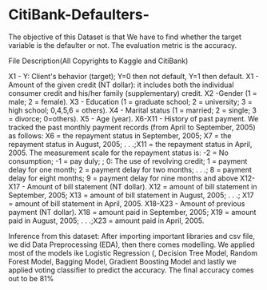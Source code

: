 # CitiBank-Defaulters-
The objective of this Dataset is that We have to find whether the target variable is the defaulter or not.
The evaluation metric is the accuracy.

File Description(All Copyrights to Kaggle and CitiBank)

X1 - Y: Client's behavior (target); Y=0 then not default, Y=1 then default.
X1 - Amount of the given credit (NT dollar): it includes both the individual consumer credit and his/her family (supplementary) credit.
X2 -Gender (1 = male; 2 = female).
X3 - Education (1 = graduate school; 2 = university; 3 = high school; 0,4,5,6 = others).
X4 - Marital status (1 = married; 2 = single; 3 = divorce; 0=others).
X5 - Age (year).
X6-X11 - History of past payment. We tracked the past monthly payment records (from April to September, 2005) as follows: X6 = the repayment status in September, 2005; X7 = the repayment status in August, 2005; . . .;X11 = the repayment status in April, 2005. The measurement scale for the repayment status is: -2 = No consumption; -1 = pay duly; ; 0: The use of revolving credit; 1 = payment delay for one month; 2 = payment delay for two months; . . .; 8 = payment delay for eight months; 9 = payment delay for nine months and above
X12-X17 - Amount of bill statement (NT dollar). X12 = amount of bill statement in September, 2005; X13 = amount of bill statement in August, 2005; . . .; X17 = amount of bill statement in April, 2005.
X18-X23 - Amount of previous payment (NT dollar). X18 = amount paid in September, 2005; X19 = amount paid in August, 2005; . . .;X23 = amount paid in April, 2005.

Inference from this dataset:
After importing important libraries and csv file, we did Data Preprocessing (EDA), then there comes modelling. We applied most of the models ike Logistic Regression (, Decision Tree Model, Random Forest Model, Bagging Model, Gradient Boosting Model and lastly we applied voting classifier to predict the accuracy.
The final accuracy comes out to be 81%
